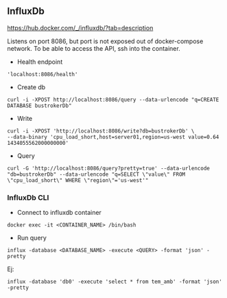 
## InfluxDb
https://hub.docker.com/_/influxdb/?tab=description

Listens on port 8086, but port is not exposed out of docker-compose network. To be able to access the API, ssh into the container.

- Health endpoint
```console
'localhost:8086/health'
```

- Create db
```
curl -i -XPOST http://localhost:8086/query --data-urlencode "q=CREATE DATABASE bustrokerDb"
```

- Write
```
curl -i -XPOST 'http://localhost:8086/write?db=bustrokerDb' \
--data-binary 'cpu_load_short,host=server01,region=us-west value=0.64 1434055562000000000'
```

- Query
```
curl -G 'http://localhost:8086/query?pretty=true' --data-urlencode "db=bustrokerDb" --data-urlencode "q=SELECT \"value\" FROM \"cpu_load_short\" WHERE \"region\"='us-west'"
```

### InfluxDb CLI
- Connect to influxdb container
```
docker exec -it <CONTAINER_NAME> /bin/bash
```

- Run query
```
influx -database <DATABASE_NAME> -execute <QUERY> -format 'json' -pretty
```

Ej:
```
influx -database 'db0' -execute 'select * from tem_amb' -format 'json' -pretty
```